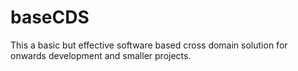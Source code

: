 # baseCDS
This a basic but effective software based cross domain solution for onwards development and smaller projects.

